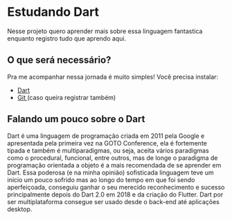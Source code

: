 # Estudando Dart

Nesse projeto quero aprender mais sobre essa linguagem fantastica enquanto registro tudo que aprendo aqui.

## O que será necessário?

Pra me acompanhar nessa jornada é muito simples! Você precisa instalar:

- [Dart](https://dart.dev/)
- [Git ](https://git-scm.com/)(caso queira registrar também)

## Falando um pouco sobre o Dart

Dart é uma linguagem de programação criada em 2011 pela Google e apresentada pela primeira vez na GOTO Conference, ela é fortemente tipada e também é multiparadigmas, ou seja, aceita vários paradigmas como o procedural, funcional, entre outros, mas de longe o paradigma de programação orientada a objeto é a mais recomendada de se aprender em Dart. Essa poderosa (e na minha opinião) sofisticada linguagem teve um início um pouco sofrido mas ao longo do tempo em que foi sendo aperfeiçoada, conseguiu ganhar o seu merecido reconhecimento e sucesso principalmente depois do Dart 2.0 em 2018 e da criação do Flutter. Dart por ser multiplataforma consegue ser usado desde o back-end até aplicações desktop.